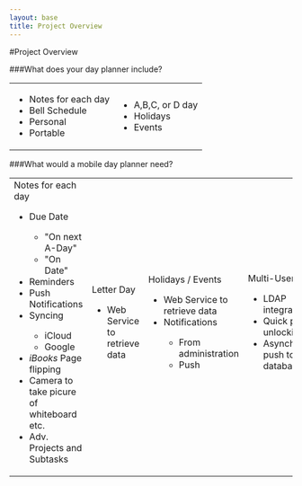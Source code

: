```yaml
---
layout: base
title: Project Overview
---
```

#Project Overview

###What does your day planner include?

<table border="0">
  <tr>
    <td><ul>
      <li>Notes for each day</li>
      <li>Bell Schedule</li>
      <li>Personal</li>
      <li>Portable</li>
    </ul>
    </td>
    <td><ul>
      <li>A,B,C, or D day</li>
      <li>Holidays</li>
      <li>Events</li>
    </ul>
    </td>
  </tr>
</table>

###What would a mobile day planner need?

<table>
  <tr>
    <td>Notes for each day
      <ul>
      <li>Due Date</li>
      <ul>
        <li>"On next A-Day"</li>
        <li>"On Date"</li>
      </ul>
      <li>Reminders</li>
      <li>Push Notifications</li>
      <li>Syncing</li>
      <ul>
        <li>iCloud</li>
        <li>Google</li>
      </ul>
      <li><em>iBooks</em> Page flipping</li>
      <li>Camera to take picure of whiteboard etc.</li>
      <li>Adv. Projects and Subtasks</li>
    </ul>
    </td>
    <td>Letter Day
      <ul>
      <li>Web Service to retrieve data</li>
    </ul>
    </td>
    <td>Holidays / Events
      <ul>
      <li>Web Service to retrieve data</li>
      <li>Notifications</li>
      <ul>
        <li>From administration</li>
        <li>Push</li>
      </ul>
    </ul>
    </td>
    <td>Multi-User Login
      <ul>
      <li>LDAP integration</li>
      <li>Quick pin unlocking</li>
      <li>Asynchronous push to database</li>
    </ul>
    </td>
  </tr>
</table>